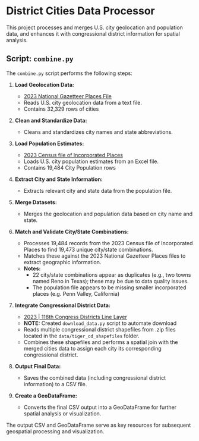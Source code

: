 # District Cities Data Processor

This project processes and merges U.S. city geolocation and population data, and enhances it with congressional district information for spatial analysis.

## Script: `combine.py`

The `combine.py` script performs the following steps:

1. **Load Geolocation Data:**
   - [2023 National Gazetteer Places File](https://www2.census.gov/geo/docs/maps-data/data/gazetteer/2023_Gazetteer/2023_Gaz_place_national.zip)
   - Reads U.S. city geolocation data from a text file.
   - Contains 32,329 rows of cities

2. **Clean and Standardize Data:**
   - Cleans and standardizes city names and state abbreviations.

3. **Load Population Estimates:**
   - [2023 Census file of Incorporated Places](https://www2.census.gov/programs-surveys/popest/tables/2020-2023/cities/totals/SUB-IP-EST2023-POP.xlsx)
   - Loads U.S. city population estimates from an Excel file.
   - Contains 19,484 City Population rows

4. **Extract City and State Information:**
   - Extracts relevant city and state data from the population file.

5. **Merge Datasets:**
   - Merges the geolocation and population data based on city name and state.

6. **Match and Validate City/State Combinations:**
   - Processes 19,484 records from the 2023 Census file of Incorporated Places to find 19,473 unique city/state combinations.
   - Matches these against the 2023 National Gazetteer Places files to extract geographic information.
   - **Notes:** 
     - 22 city/state combinations appear as duplicates (e.g., two towns named Reno in Texas); these may be due to data quality issues.
     - The population file appears to be missing smaller incorporated places (e.g. Penn Valley, California)

7. **Integrate Congressional District Data:**
   - [2023 | 118th Congress Districts Line Layer](https://www2.census.gov/geo/tiger/TIGER2023/CD/)
   - **NOTE:** Created `download_data.py` script to automate download
   - Reads multiple congressional district shapefiles from .zip files located in the `data/tiger_cd_shapefiles` folder.
   - Combines these shapefiles and performs a spatial join with the merged cities data to assign each city its corresponding congressional district.

8. **Output Final Data:**
   - Saves the combined data (including congressional district information) to a CSV file.

9. **Create a GeoDataFrame:**
   - Converts the final CSV output into a GeoDataFrame for further spatial analysis or visualization.

The output CSV and GeoDataFrame serve as key resources for subsequent geospatial processing and visualization.